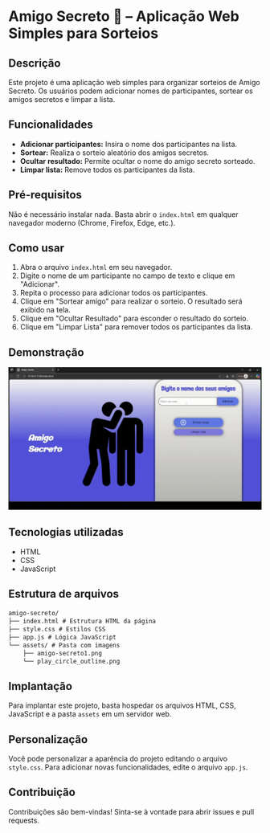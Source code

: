 # Amigo Secreto 🎁 – Aplicação Web Simples para Sorteios

## Descrição

Este projeto é uma aplicação web simples para organizar sorteios de Amigo Secreto. Os usuários podem adicionar nomes de participantes, sortear os amigos secretos e limpar a lista.

## Funcionalidades

*   **Adicionar participantes:** Insira o nome dos participantes na lista.
*   **Sortear:** Realiza o sorteio aleatório dos amigos secretos.
*   **Ocultar resultado:** Permite ocultar o nome do amigo secreto sorteado.
*   **Limpar lista:** Remove todos os participantes da lista.


## Pré-requisitos

Não é necessário instalar nada. Basta abrir o `index.html` em qualquer navegador moderno (Chrome, Firefox, Edge, etc.).


## Como usar

1.  Abra o arquivo `index.html` em seu navegador.
2.  Digite o nome de um participante no campo de texto e clique em "Adicionar".
3.  Repita o processo para adicionar todos os participantes.
4.  Clique em "Sortear amigo" para realizar o sorteio. O resultado será exibido na tela.
5.  Clique em "Ocultar Resultado" para esconder o resultado do sorteio.
6.  Clique em "Limpar Lista" para remover todos os participantes da lista.


## Demonstração

<p align="center">
  <img src="assets/demo.gif" alt="Demonstração do Amigo Secreto" width="600"/>
</p>


## Tecnologias utilizadas

*   HTML
*   CSS
*   JavaScript

## Estrutura de arquivos
```
amigo-secreto/
├── index.html # Estrutura HTML da página
├── style.css # Estilos CSS
├── app.js # Lógica JavaScript
└── assets/ # Pasta com imagens
    ├── amigo-secreto1.png
    └── play_circle_outline.png
```

## Implantação

Para implantar este projeto, basta hospedar os arquivos HTML, CSS, JavaScript e a pasta `assets` em um servidor web.

## Personalização

Você pode personalizar a aparência do projeto editando o arquivo `style.css`. Para adicionar novas funcionalidades, edite o arquivo `app.js`.

## Contribuição

Contribuições são bem-vindas! Sinta-se à vontade para abrir issues e pull requests.
